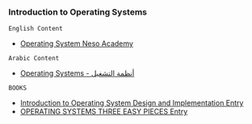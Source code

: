 ### Introduction to Operating Systems

``English Content``
- [Operating System Neso Academy](https://www.youtube.com/playlist?list=PLBlnK6fEyqRiVhbXDGLXDk_OQAeuVcp2O)

``Arabic Content``
- [Operating Systems - أنظمة التشغيل](https://www.youtube.com/playlist?list=PLxIvc-MGOs6ib0oK1z9C46DeKd9rRcSMY)

``BOOKS``
- [Introduction to Operating System Design and Implementation Entry](https://www.springer.com/gp/book/9781846288425)
- [OPERATING SYSTEMS THREE EASY PIECES Entry](https://pages.cs.wisc.edu/~remzi/OSTEP/)

